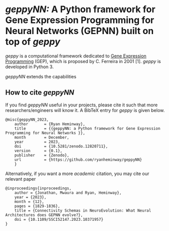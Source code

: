 # *geppyNN:* A Python framework for Gene Expression Programming for Neural Networks (GEPNN) built on top of *geppy*

*geppy* is a computational framework dedicated to [Gene Expression Programming](https://en.wikipedia.org/wiki/Gene_expression_programming) (GEP),  which is proposed by C. Ferreira  in 2001 [1].  *geppy* is developed in Python 3.

*geppyNN* extends the capabilities 

## How to cite *geppyNN*
If you find *geppyNN* useful in your projects, please cite it such that more researchers/engineers will know it. A BibTeX entry for *geppy* is given below.
```
@misc{geppyNN_2023,
    author       = {Ryan Heminway},
    title        = {{geppyNN: a Python framework for Gene Expression Programming for Neural Networks }},
    month        = December,
    year         = 2023,
    doi          = {10.5281/zenodo.12820711},
    version      = {0.1},
    publisher    = {Zenodo},
    url          = {https://github.com/ryanheminway/geppyNN}
    }
```
Alternatively, if you want a more *academic* citation, you may cite our relevant paper
```
@inproceedings{inproceedings,
    author = {Jonathan, Mwaura and Ryan, Heminway},
    year = {2023},
    month = {12},
    pages = {1829-1836},
    title = {Connectivity Schemas in NeuroEvolution: What Neural Architectures does GEPNN evolve?},
    doi = {10.1109/SSCI52147.2023.10371957}
}
```
